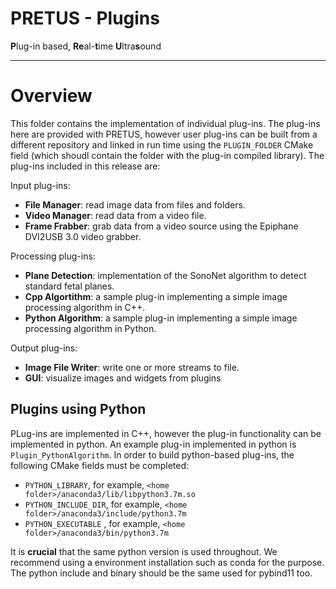 # PRETUS - Plugins
**P**lug-in based, **Re**al-**t**ime **U**ltra**s**ound

---

# Overview

This folder contains the implementation of individual plug-ins. The plug-ins here are provided with PRETUS, however user plug-ins can be built from a different repository and linked in run time using the `PLUGIN_FOLDER` CMake field (which shoudl contain the folder with the plug-in compiled library). The plug-ins included in this release are:

Input plug-ins:

* **File Manager**: read image data from files and folders.
* **Video Manager**: read data from a video file.
* **Frame Frabber**: grab data from a video source using the Epiphane DVI2USB 3.0 video grabber.

Processing plug-ins:

* **Plane Detection**: implementation of the SonoNet algorithm to detect standard fetal planes.
* **Cpp Algortithm**: a sample plug-in implementing a simple image processing algorithm in C++.
* **Python Algorithm**: a sample plug-in implementing a simple image processing algorithm in Python.

Output plug-ins:

* **Image File Writer**: write one or more streams to file.
* **GUI**: visualize images and widgets from plugins


## Plugins using Python

PLug-ins are implemented in C++, however the plug-in functionality can be implemented in python. An example plug-in implemented in python is `Plugin_PythonAlgorithm`. In order to build python-based plug-ins, the following CMake fields must be completed:

* `PYTHON_LIBRARY`, for example,  `<home folder>/anaconda3/lib/libpython3.7m.so`
* `PYTHON_INCLUDE_DIR`, for example, `<home folder>/anaconda3/include/python3.7m`
* `PYTHON_EXECUTABLE` , for example, `<home folder>/anaconda3/bin/python3.7m`

It is **crucial** that the same python version is used throughout. We recommend using a environment installation such as conda for the purpose. The python include and binary should be the same used for pybind11 too.

